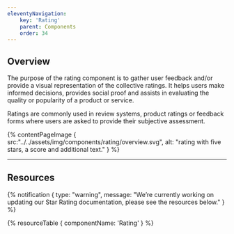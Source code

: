 ```yaml
---
eleventyNavigation:
    key: 'Rating'
    parent: Components
    order: 34
---
```


## Overview
The purpose of the rating component is to gather user feedback and/or provide a visual representation of the collective ratings. It helps users make informed decisions, provides social proof and assists in evaluating the quality or popularity of a product or service.

Ratings are commonly used in review systems, product ratings or feedback forms where users are asked to provide their subjective assessment.

{% contentPageImage {
    src:"../../assets/img/components/rating/overview.svg",
    alt: "rating with five stars, a score and additional text."
} %}

---

## Resources

{% notification {
  type: "warning",
  message: "We’re currently working on updating our Star Rating documentation, please see the resources below."
} %}

{% resourceTable {
    componentName: 'Rating'
} %}
